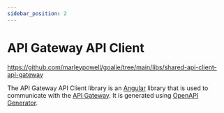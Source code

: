 ```yaml
---
sidebar_position: 2
---
```


# API Gateway API Client
https://github.com/marleypowell/goalie/tree/main/libs/shared-api-client-api-gateway

The API Gateway API Client library is an [Angular](https://angular.io/) library that is used to communicate with the [API Gateway](#api-gateway). It is generated using [OpenAPI Generator](https://openapi-generator.tech/).
